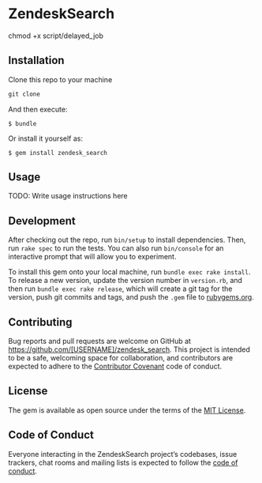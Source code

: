 # ZendeskSearch
chmod +x script/delayed_job

## Installation

Clone this repo to your machine

```ruby
git clone 
```

And then execute:

    $ bundle

Or install it yourself as:

    $ gem install zendesk_search

## Usage

TODO: Write usage instructions here

## Development

After checking out the repo, run `bin/setup` to install dependencies. Then, run `rake spec` to run the tests. You can also run `bin/console` for an interactive prompt that will allow you to experiment.

To install this gem onto your local machine, run `bundle exec rake install`. To release a new version, update the version number in `version.rb`, and then run `bundle exec rake release`, which will create a git tag for the version, push git commits and tags, and push the `.gem` file to [rubygems.org](https://rubygems.org).

## Contributing

Bug reports and pull requests are welcome on GitHub at https://github.com/[USERNAME]/zendesk_search. This project is intended to be a safe, welcoming space for collaboration, and contributors are expected to adhere to the [Contributor Covenant](http://contributor-covenant.org) code of conduct.

## License

The gem is available as open source under the terms of the [MIT License](https://opensource.org/licenses/MIT).

## Code of Conduct

Everyone interacting in the ZendeskSearch project’s codebases, issue trackers, chat rooms and mailing lists is expected to follow the [code of conduct](https://github.com/[USERNAME]/zendesk_search/blob/master/CODE_OF_CONDUCT.md).
